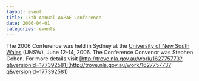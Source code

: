 ```yaml
---
layout: event
title: 13th Annual AAPAE Conference
date: 2006-04-01
categories: events
---
```


The 2006 Conference was held in Sydney at the [University of New South Wales](http://www.unsw.edu.au/) (UNSW), June 12-14, 2006. The Conference Convenor was Stephen Cohen.  For more details visit [http://trove.nla.gov.au/work/162775773?q&versionId=177392581](http://trove.nla.gov.au/work/162775773?q&versionId=177392581)


